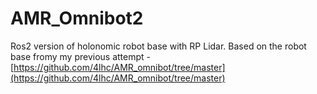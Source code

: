 # AMR_Omnibot2
Ros2 version of holonomic robot base with RP Lidar.
Based on the robot base fromy my previous attempt - [https://github.com/4lhc/AMR_omnibot/tree/master](https://github.com/4lhc/AMR_omnibot/tree/master)
